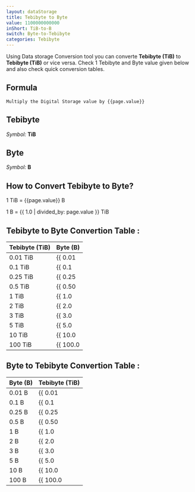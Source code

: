 ```yaml
---
layout: dataStorage
title: Tebibyte to Byte
value: 1100000000000
inShort: TiB-to-B
switch: Byte-to-Tebibyte
categories: Tebibyte
---
```


Using Data storage Conversion tool you can converte **Tebibyte (TiB)** to **Tebibyte (TiB)** or vice versa. Check 1 Tebibyte and Byte value given below and also check quick conversion tables.

## Formula
`Multiply the Digital Storage value by {{page.value}}`

## Tebibyte
*Symbol:* **TiB**

## Byte
*Symbol:* **B**

## How to Convert Tebibyte to Byte?

1 TiB = {{page.value}} B

1 B = {{ 1.0 | divided_by: page.value }} TiB


## Tebibyte to Byte Convertion Table :

| Tebibyte (TiB) | Byte (B) |
| ---- | ---- |
| 0.01 TiB | {{ 0.01 | times: page.value }} B |
| 0.1 TiB | {{ 0.1 | times: page.value }} B |
| 0.25 TiB | {{ 0.25 | times: page.value }} B |
| 0.5 TiB | {{ 0.50 | times: page.value }} B |
| 1 TiB | {{ 1.0 | times: page.value }} B |
| 2 TiB | {{ 2.0 | times: page.value }} B |
| 3 TiB | {{ 3.0 | times: page.value }} B |
| 5 TiB | {{ 5.0 | times: page.value }} B |
| 10 TiB | {{ 10.0 | times: page.value }} B |
| 100 TiB | {{ 100.0 | times: page.value }} B |

## Byte to Tebibyte Convertion Table :

| Byte (B) | Tebibyte (TiB) |
| ---- | ---- |
| 0.01 B | {{ 0.01 | divided_by: page.value }} TiB |
| 0.1 B | {{ 0.1 | divided_by: page.value }} TiB |
| 0.25 B | {{ 0.25 | divided_by: page.value }} TiB |
| 0.5 B | {{ 0.50 | divided_by: page.value }} TiB |
| 1 B | {{ 1.0 | divided_by: page.value }} TiB |
| 2 B | {{ 2.0 | divided_by: page.value }} TiB |
| 3 B | {{ 3.0 | divided_by: page.value }} TiB |
| 5 B | {{ 5.0 | divided_by: page.value }} TiB |
| 10 B | {{ 10.0 | divided_by: page.value }} TiB |
| 100 B | {{ 100.0 | divided_by: page.value }} TiB |


<script>
document.getElementById('selectInput')[17].selected = true
document.getElementById('selectOutput')[1].selected = true
</script>
